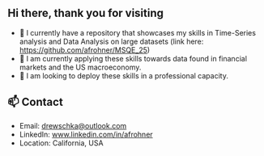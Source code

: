 ## Hi there, thank you for visiting


- 🔭 I currently have a repository that showcases my skills in Time-Series analysis and Data Analysis on large datasets (link here: https://github.com/afrohner/MSQE_25)
- 🌱 I am currently applying these skills towards data found in financial markets and the US macroeconomy.
- 🤝 I am looking to deploy these skills in a professional capacity.

## 📫 Contact

- Email: drewschka@outlook.com
- LinkedIn: www.linkedin.com/in/afrohner
- Location: California, USA


